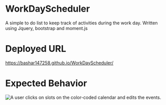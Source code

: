 # WorkDayScheduler
A simple to do list to keep track of activities during the work day. Written using Jquery, bootstrap and moment.js

# Deployed URL
https://bashar147258.github.io/WorkDayScheduler/

# Expected Behavior
![A user clicks on slots on the color-coded calendar and edits the events.](.05-third-party-apis-homework-demo.gif)
